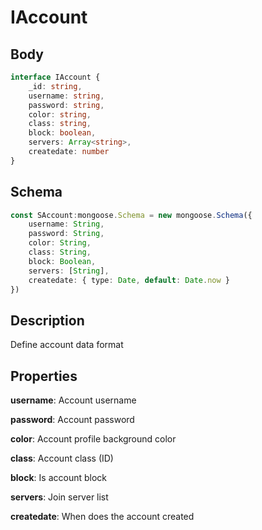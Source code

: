 # IAccount

## Body

```typescript
interface IAccount {
    _id: string,
    username: string,
    password: string,
    color: string,
    class: string,
    block: boolean,
    servers: Array<string>,
    createdate: number
}
```

## Schema

```typescript
const SAccount:mongoose.Schema = new mongoose.Schema({
    username: String,
    password: String,
    color: String,
    class: String,
    block: Boolean,
    servers: [String],
    createdate: { type: Date, default: Date.now }
})
```

## Description

Define account data format

## Properties

**username**: Account username

**password**: Account password

**color**: Account profile background color

**class**: Account class (ID)

**block**: Is account block

**servers**: Join server list

**createdate**: When does the account created